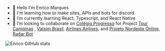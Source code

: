 - 👋 Hello I'm Enrico Marques
- 👀 I'm learning how to make sites, APIs and bots for discord
- 🌱 I’m currently learning  React, Typescript, and React Native
- 💞️ I’m looking to collaborate on [Colégio Progresso](https://www.colegioprogresso.com.br) for Project [Tour Campinas](https://tourcampinas.com.br) , [Vatsim Brasil](https://vatsim.com.br/), [Airlines Airlines](https://airlinesairlines.ml/),  and [Projeto Nordeste Online](https://nordesteonline.ml/), [Radar Bot](https://radarbot.xyz)


<!---
Enrico1108/Enrico1108 is a ✨ special ✨ repository because its `README.md` (this file) appears on your GitHub profile.
You can click the Preview link to take a look at your changes.
--->
![Enrico GitHub stats](https://github-readme-stats.vercel.app/api?username=enrico1108&show_icons=true&theme=dracula)

<img src="https://img.shields.io/badge/Android-3DDC84?style=for-the-badge&logo=android&logoColor=white" alt="">
<img src="https://img.shields.io/badge/JavaScript-323330?style=for-the-badge&logo=javascript&logoColor=F7DF1E" alt="">
<img src="https://img.shields.io/badge/TypeScript-007ACC?style=for-the-badge&logo=typescript&logoColor=white" alt="">
<img src="https://img.shields.io/badge/Express.js-404D59?style=for-the-badge" alt="">
<img src="https://img.shields.io/badge/Express.js-404D59?style=for-the-badge" alt="">
<img src="https://img.shields.io/badge/React-20232A?style=for-the-badge&logo=react&logoColor=61DAFB" alt="">
<img src="https://img.shields.io/badge/React_Native-20232A?style=for-the-badge&logo=react&logoColor=61DAFB" alt="">
<img src="https://img.shields.io/badge/Laravel-FF2D20?style=for-the-badge&logo=laravel&logoColor=white" alt=""><img src="https://img.shields.io/badge/MySQL-00000F?style=for-the-badge&logo=mysql&logoColor=white" alt="">
